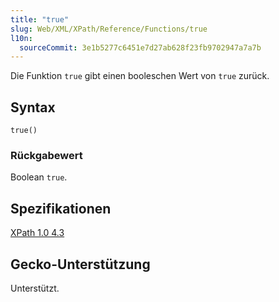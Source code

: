 ```yaml
---
title: "true"
slug: Web/XML/XPath/Reference/Functions/true
l10n:
  sourceCommit: 3e1b5277c6451e7d27ab628f23fb9702947a7a7b
---
```


Die Funktion `true` gibt einen booleschen Wert von `true` zurück.

## Syntax

```plain
true()
```

### Rückgabewert

Boolean `true`.

## Spezifikationen

[XPath 1.0 4.3](https://www.w3.org/TR/1999/REC-xpath-19991116/#function-true)

## Gecko-Unterstützung

Unterstützt.
